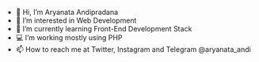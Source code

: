 - 👋 Hi, I’m Aryanata Andipradana
- 👀 I’m interested in Web Development
- 🌱 I’m currently learning Front-End Development Stack
- 💻 I’m working mostly using PHP
- 📫 How to reach me at Twitter, Instagram and Telegram @aryanata_andi
